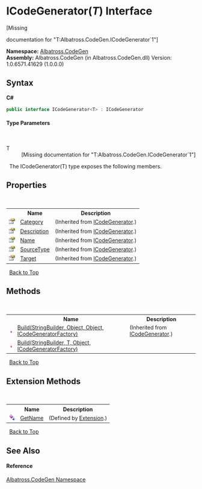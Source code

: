 # ICodeGenerator(*T*) Interface
 

\[Missing <summary> documentation for "T:Albatross.CodeGen.ICodeGenerator`1"\]

**Namespace:**&nbsp;<a href="DCDDD28E.md">Albatross.CodeGen</a><br />**Assembly:**&nbsp;Albatross.CodeGen (in Albatross.CodeGen.dll) Version: 1.0.6571.41629 (1.0.0.0)

## Syntax

**C#**<br />
``` C#
public interface ICodeGenerator<T> : ICodeGenerator

```


#### Type Parameters
&nbsp;<dl><dt>T</dt><dd>\[Missing <typeparam name="T"/> documentation for "T:Albatross.CodeGen.ICodeGenerator`1"\]</dd></dl>&nbsp;
The ICodeGenerator(T) type exposes the following members.


## Properties
&nbsp;<table><tr><th></th><th>Name</th><th>Description</th></tr><tr><td>![Public property](media/pubproperty.gif "Public property")</td><td><a href="2F35D1F2.md">Category</a></td><td> (Inherited from <a href="E61B69D.md">ICodeGenerator</a>.)</td></tr><tr><td>![Public property](media/pubproperty.gif "Public property")</td><td><a href="5A8F47D5.md">Description</a></td><td> (Inherited from <a href="E61B69D.md">ICodeGenerator</a>.)</td></tr><tr><td>![Public property](media/pubproperty.gif "Public property")</td><td><a href="B3CC87C1.md">Name</a></td><td> (Inherited from <a href="E61B69D.md">ICodeGenerator</a>.)</td></tr><tr><td>![Public property](media/pubproperty.gif "Public property")</td><td><a href="E46B7675.md">SourceType</a></td><td> (Inherited from <a href="E61B69D.md">ICodeGenerator</a>.)</td></tr><tr><td>![Public property](media/pubproperty.gif "Public property")</td><td><a href="944ABB18.md">Target</a></td><td> (Inherited from <a href="E61B69D.md">ICodeGenerator</a>.)</td></tr></table>&nbsp;
<a href="#icodegenerator(*t*)-interface">Back to Top</a>

## Methods
&nbsp;<table><tr><th></th><th>Name</th><th>Description</th></tr><tr><td>![Public method](media/pubmethod.gif "Public method")</td><td><a href="3E8AA2A6.md">Build(StringBuilder, Object, Object, ICodeGeneratorFactory)</a></td><td> (Inherited from <a href="E61B69D.md">ICodeGenerator</a>.)</td></tr><tr><td>![Public method](media/pubmethod.gif "Public method")</td><td><a href="308F0220.md">Build(StringBuilder, T, Object, ICodeGeneratorFactory)</a></td><td /></tr></table>&nbsp;
<a href="#icodegenerator(*t*)-interface">Back to Top</a>

## Extension Methods
&nbsp;<table><tr><th></th><th>Name</th><th>Description</th></tr><tr><td>![Public Extension Method](media/pubextension.gif "Public Extension Method")</td><td><a href="DD81418D.md">GetName</a></td><td> (Defined by <a href="E0930E40.md">Extension</a>.)</td></tr></table>&nbsp;
<a href="#icodegenerator(*t*)-interface">Back to Top</a>

## See Also


#### Reference
<a href="DCDDD28E.md">Albatross.CodeGen Namespace</a><br />